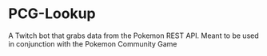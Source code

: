 # PCG-Lookup
A Twitch bot that grabs data from the Pokemon REST API.  Meant to be used in conjunction with the Pokemon Community Game
